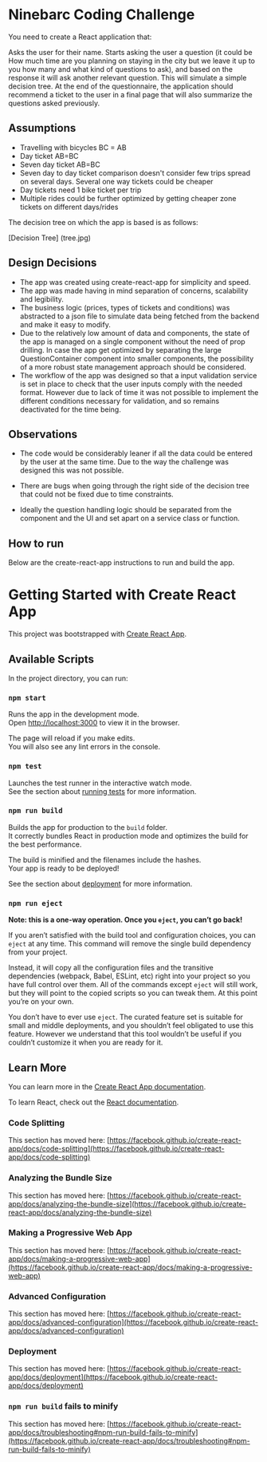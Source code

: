 # Ninebarc Coding Challenge

You need to create a React application that:

Asks the user for their name.
Starts asking the user a question (it could be How much time are you planning on staying in the city but we leave it up to you how many and what kind of questions to ask), and based on the response it will ask another relevant question. This will simulate a simple decision tree.
At the end of the questionnaire, the application should recommend a ticket to the user in a final page that will also summarize the questions asked previously.

## Assumptions

- Travelling with bicycles BC = AB
- Day ticket AB=BC
- Seven day ticket AB=BC
- Seven day to day ticket comparison doesn't consider few trips spread on several days. Several one way tickets could be cheaper
- Day tickets need 1 bike ticket per trip
- Multiple rides could be further optimized by getting cheaper zone tickets on different days/rides

The decision tree on which the app is based is as follows:

[Decision Tree] (tree.jpg)


## Design Decisions

- The app was created using create-react-app for simplicity and speed.
- The app was made having in mind separation of concerns, scalability and legibility.
- The business logic (prices, types of tickets and conditions) was abstracted to a json file to simulate data being fetched from the backend and make it easy to modify.
- Due to the relatively low amount of data and components, the state of the app is managed on a single component without the need of prop drilling. In case the app get optimized by separating the large QuestionContainer component into smaller components, the possibility of a more robust state management approach should be considered.
- The workflow of the app was designed so that a input validation service is set in place to check that the user inputs comply with the needed format. However due to lack of time it was not possible to implement the different conditions necessary for validation, and so remains deactivated for the time being. 

## Observations

- The code would be considerably leaner if all the data could be entered by the user at the same time. Due to the way the challenge was designed this was not possible.

- There are bugs when going through the right side of the decision tree that could not be fixed due to time constraints.

- Ideally the question handling logic should be separated from the component and the UI and set apart on a service class or function.

## How to run

Below are the create-react-app instructions to run and build the app.

# Getting Started with Create React App

This project was bootstrapped with [Create React App](https://github.com/facebook/create-react-app).

## Available Scripts

In the project directory, you can run:

### `npm start`

Runs the app in the development mode.\
Open [http://localhost:3000](http://localhost:3000) to view it in the browser.

The page will reload if you make edits.\
You will also see any lint errors in the console.

### `npm test`

Launches the test runner in the interactive watch mode.\
See the section about [running tests](https://facebook.github.io/create-react-app/docs/running-tests) for more information.

### `npm run build`

Builds the app for production to the `build` folder.\
It correctly bundles React in production mode and optimizes the build for the best performance.

The build is minified and the filenames include the hashes.\
Your app is ready to be deployed!

See the section about [deployment](https://facebook.github.io/create-react-app/docs/deployment) for more information.

### `npm run eject`

**Note: this is a one-way operation. Once you `eject`, you can’t go back!**

If you aren’t satisfied with the build tool and configuration choices, you can `eject` at any time. This command will remove the single build dependency from your project.

Instead, it will copy all the configuration files and the transitive dependencies (webpack, Babel, ESLint, etc) right into your project so you have full control over them. All of the commands except `eject` will still work, but they will point to the copied scripts so you can tweak them. At this point you’re on your own.

You don’t have to ever use `eject`. The curated feature set is suitable for small and middle deployments, and you shouldn’t feel obligated to use this feature. However we understand that this tool wouldn’t be useful if you couldn’t customize it when you are ready for it.

## Learn More

You can learn more in the [Create React App documentation](https://facebook.github.io/create-react-app/docs/getting-started).

To learn React, check out the [React documentation](https://reactjs.org/).

### Code Splitting

This section has moved here: [https://facebook.github.io/create-react-app/docs/code-splitting](https://facebook.github.io/create-react-app/docs/code-splitting)

### Analyzing the Bundle Size

This section has moved here: [https://facebook.github.io/create-react-app/docs/analyzing-the-bundle-size](https://facebook.github.io/create-react-app/docs/analyzing-the-bundle-size)

### Making a Progressive Web App

This section has moved here: [https://facebook.github.io/create-react-app/docs/making-a-progressive-web-app](https://facebook.github.io/create-react-app/docs/making-a-progressive-web-app)

### Advanced Configuration

This section has moved here: [https://facebook.github.io/create-react-app/docs/advanced-configuration](https://facebook.github.io/create-react-app/docs/advanced-configuration)

### Deployment

This section has moved here: [https://facebook.github.io/create-react-app/docs/deployment](https://facebook.github.io/create-react-app/docs/deployment)

### `npm run build` fails to minify

This section has moved here: [https://facebook.github.io/create-react-app/docs/troubleshooting#npm-run-build-fails-to-minify](https://facebook.github.io/create-react-app/docs/troubleshooting#npm-run-build-fails-to-minify)
